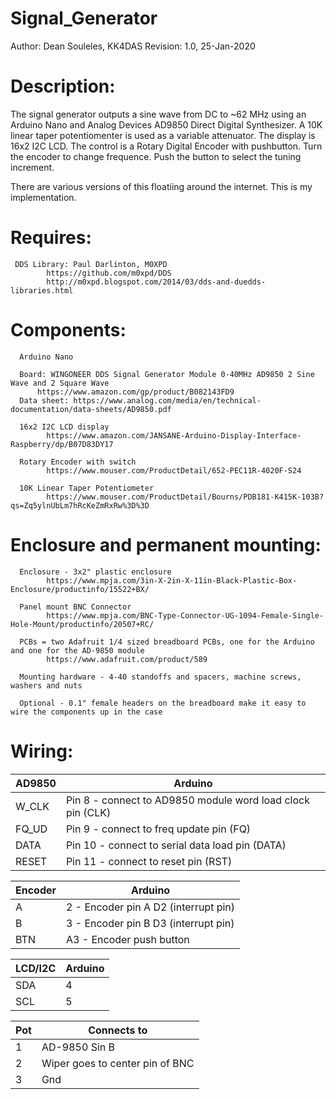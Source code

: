 # Signal_Generator

Author:    Dean Souleles, KK4DAS
Revision:  1.0,  25-Jan-2020

# Description:
 
 The signal generator outputs a sine wave from DC to ~62 MHz using an Arduino Nano and Analog Devices AD9850 Direct Digital Synthesizer. A 10K linear
 taper potentiomenter is used as a variable attenuator. The display is 16x2 I2C LCD.  The control is a Rotary Digital Encoder with pushbutton. Turn the encoder
 to change frequence.  Push the button to select the tuning increment.
 
 There are various versions of this floatiing around the internet.  This is my implementation.
 
# Requires:
  
     DDS Library: Paul Darlinton, M0XPD
            https://github.com/m0xpd/DDS
            http://m0xpd.blogspot.com/2014/03/dds-and-duedds-libraries.html

# Components:
  
      Arduino Nano
      
      Board: WINGONEER DDS Signal Generator Module 0-40MHz AD9850 2 Sine Wave and 2 Square Wave 
          https://www.amazon.com/gp/product/B082143FD9
      Data sheet: https://www.analog.com/media/en/technical-documentation/data-sheets/AD9850.pdf

      16x2 I2C LCD display
            https://www.amazon.com/JANSANE-Arduino-Display-Interface-Raspberry/dp/B07D83DY17

      Rotary Encoder with switch
            https://www.mouser.com/ProductDetail/652-PEC11R-4020F-S24

      10K Linear Taper Potentiometer
            https://www.mouser.com/ProductDetail/Bourns/PDB181-K415K-103B?qs=Zq5ylnUbLm7hRcKeZmRxRw%3D%3D


# Enclosure and permanent mounting:
 
      Enclosure - 3x2" plastic enclosure
            https://www.mpja.com/3in-X-2in-X-11in-Black-Plastic-Box-Enclosure/productinfo/15522+BX/

      Panel mount BNC Connector
            https://www.mpja.com/BNC-Type-Connector-UG-1094-Female-Single-Hole-Mount/productinfo/20507+RC/ 
 
      PCBs = two Adafruit 1/4 sized breadboard PCBs, one for the Arduino and one for the AD-9850 module
            https://www.adafruit.com/product/589

      Mounting hardware - 4-40 standoffs and spacers, machine screws, washers and nuts

      Optional - 0.1" female headers on the breadboard make it easy to wire the components up in the case

# Wiring:

   AD9850  | Arduino
   --------|--------
   W_CLK   | Pin 8 - connect to AD9850 module word load clock pin (CLK)
   FQ_UD   | Pin 9 - connect to freq update pin (FQ)
   DATA    | Pin 10 - connect to serial data load pin (DATA)
   RESET   | Pin 11 - connect to reset pin (RST) 

   Encoder | Arduino
   --------|--------
   A       | 2  -  Encoder pin A  D2 (interrupt pin)
   B       | 3  -  Encoder pin B  D3 (interrupt pin)
   BTN     | A3 -  Encoder push button
   
   LCD/I2C | Arduino
   --------|--------
      SDA  |  4
      SCL  |  5

   Pot | Connects to
   ----|------------
   1   | AD-9850 Sin B
   2   | Wiper goes to center pin of BNC
   3   | Gnd

